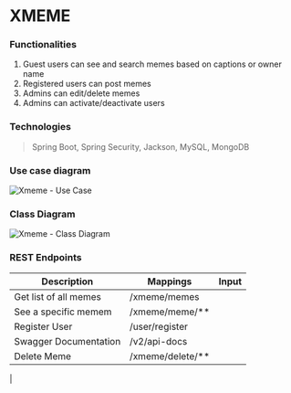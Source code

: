 # XMEME 

### Functionalities
1. Guest users can see and search memes based on captions or owner name
2. Registered users can post memes
3. Admins can edit/delete memes
4. Admins can activate/deactivate users 

### Technologies 
> Spring Boot, Spring Security, Jackson, MySQL, MongoDB 

### Use case diagram
![Xmeme - Use Case](https://user-images.githubusercontent.com/83666636/120932998-d105f000-c715-11eb-823f-fe45640942bc.png)

### Class Diagram
![Xmeme - Class Diagram](https://user-images.githubusercontent.com/83666636/120933007-da8f5800-c715-11eb-9b98-33c6ee35133e.png)

### REST Endpoints

|   Description                 |  Mappings                   |  Input        |
|  ------------                 | -----------                 | --------------|
| Get list of all memes         |  /xmeme/memes               |             
| See a specific memem          |  /xmeme/meme/**             |
| Register User                 |  /user/register             | 
| Swagger Documentation         |  /v2/api-docs               |
| Delete Meme                   |  /xmeme/delete/**           | 
| 
